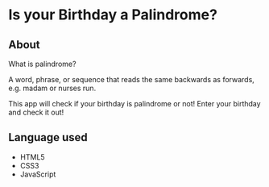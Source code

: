 # Is your Birthday a Palindrome?

## About
What is palindrome? 

A word, phrase, or sequence that reads the same backwards as forwards, e.g. madam or nurses run.

This app will check if your birthday is palindrome or not! Enter your birthday and check it out! 

## Language used

- HTML5
- CSS3
- JavaScript

